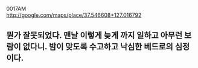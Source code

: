 0017AM  
http://google.com/maps/place/37.546608+127.016792  
  
뭔가 잘못되었다. 
맨날 이렇게 늦게 까지 일하고 아무런 보람이 없다니.  밤이 맞도록 수고하고 낙심한 베드로의 심정이다. 
----------
  
